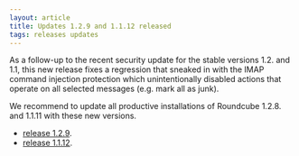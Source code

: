 ```yaml
---
layout: article
title: Updates 1.2.9 and 1.1.12 released
tags: releases updates
---
```


As a follow-up to the recent security update for the stable versions 1.2. and 1.1, this new release fixes a regression that sneaked in with the IMAP command injection protection which unintentionally disabled actions that operate on all selected messages (e.g. mark all as junk).

We recommend to update all productive installations of Roundcube 1.2.8. and 1.1.11 with these new versions.

* [release 1.2.9](https://github.com/roundcube/roundcubemail/releases/tag/1.2.9).
* [release 1.1.12](https://github.com/roundcube/roundcubemail/releases/tag/1.1.12).
